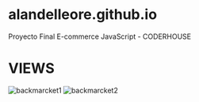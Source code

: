 # alandelleore.github.io
Proyecto Final E-commerce JavaScript - CODERHOUSE

# VIEWS

![backmarcket1](https://user-images.githubusercontent.com/84545725/153991362-bb3f93f3-2215-46f4-afea-4480cb0c9f41.jpg)
![backmarcket2](https://user-images.githubusercontent.com/84545725/153991373-d447c9dc-082a-4ad6-b436-c176d3b02d81.jpg)


